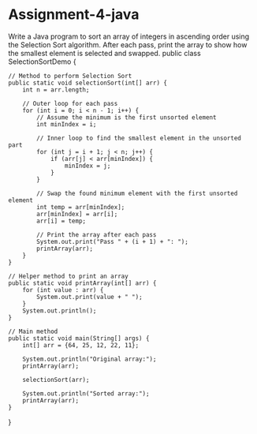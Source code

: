 # Assignment-4-java
 Write a Java program to sort an array of integers in ascending order using the Selection Sort algorithm. After each pass, print the array to show how the smallest element is selected and swapped.
public class SelectionSortDemo {

    // Method to perform Selection Sort
    public static void selectionSort(int[] arr) {
        int n = arr.length;

        // Outer loop for each pass
        for (int i = 0; i < n - 1; i++) {
            // Assume the minimum is the first unsorted element
            int minIndex = i;

            // Inner loop to find the smallest element in the unsorted part
            for (int j = i + 1; j < n; j++) {
                if (arr[j] < arr[minIndex]) {
                    minIndex = j;
                }
            }

            // Swap the found minimum element with the first unsorted element
            int temp = arr[minIndex];
            arr[minIndex] = arr[i];
            arr[i] = temp;

            // Print the array after each pass
            System.out.print("Pass " + (i + 1) + ": ");
            printArray(arr);
        }
    }

    // Helper method to print an array
    public static void printArray(int[] arr) {
        for (int value : arr) {
            System.out.print(value + " ");
        }
        System.out.println();
    }

    // Main method
    public static void main(String[] args) {
        int[] arr = {64, 25, 12, 22, 11};

        System.out.println("Original array:");
        printArray(arr);

        selectionSort(arr);

        System.out.println("Sorted array:");
        printArray(arr);
    }
}
